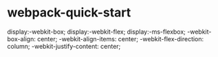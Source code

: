 # webpack-quick-start



display:-webkit-box;
display:-webkit-flex;
display:-ms-flexbox;
-webkit-box-align: center;
-webkit-align-items: center;
-webkit-flex-direction: column;
-webkit-justify-content: center;
